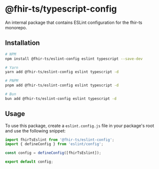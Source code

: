 # @fhir-ts/typescript-config

An internal package that contains ESLint configuration for the fhir-ts monorepo.

## Installation

```bash
# NPM
npm install @fhir-ts/eslint-config eslint typescript --save-dev

# Yarn
yarn add @fhir-ts/eslint-config eslint typescript -d

# PNPM
pnpm add @fhir-ts/eslint-config eslint typescript -d

# Bun
bun add @fhir-ts/eslint-config eslint typescript -d
```

## Usage

To use this package, create a `eslint.config.js` file in your package's root and use the following snippet:

```js
import fhirTsEslint from '@fhir-ts/eslint-config';
import { defineConfig } from 'eslint/config';

const config = defineConfig([fhirTsEslint]);

export default config;
```
